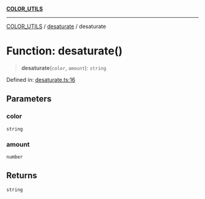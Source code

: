 [**COLOR_UTILS**](../../README.md)

***

[COLOR_UTILS](../../README.md) / [desaturate](../README.md) / desaturate

# Function: desaturate()

> **desaturate**(`color`, `amount`): `string`

Defined in: [desaturate.ts:16](https://github.com/dailker/everyutil/blob/fb6c9c837496f567cf7883b581cd27d1c9507ebe/src/color/desaturate.ts#L16)

## Parameters

### color

`string`

### amount

`number`

## Returns

`string`
